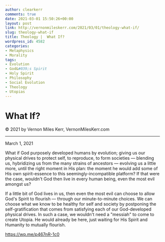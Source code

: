 ```yaml
---
author: clearkerr
comments: true
date: 2021-03-01 15:50:26+00:00
layout: post
link: http://vernonmileskerr.com/2021/03/01/theology-what-if/
slug: theology-what-if
title: Theology |  What If?
wordpress_id: 4582
categories:
- Metaphysics
- Morality
tags:
- Evolution
- God&#039;s Spirit
- Holy Spirit
- Philosophy
- Social Evolution
- Theology
- Utopias
---
```


# What If?




© 2021 by Vernon Miles Kerr, VernonMilesKerr.com




* * *




March 1, 2021




What if God purposely developed humans by evolution; giving us our physical drives to protect self, to reproduce, to form societies — blending us, hybridizing us from the many strains of ancestors — evolving us a little more, until the right moment in His plan: the moment he would add some of His own spirit-essence to this seemingly-incompatible platform? If that were the case, wouldn't God then live in every human being, even the most evil amongst us?




If a little bit of God lives in us, then even the most evil can choose to allow God's Spirit to flourish — through our minute-to-minute choices. We can choose what we know to be healthy for self and society by postponing the self-gratification that comes from satisfying each of our God-developed physical drives. In such a case, we wouldn't need a "messiah" to come to create Utopia. He would already be here, just waiting for His Spirit and Humanity to mutually flourish.






https://wp.me/p467nR-1c0



